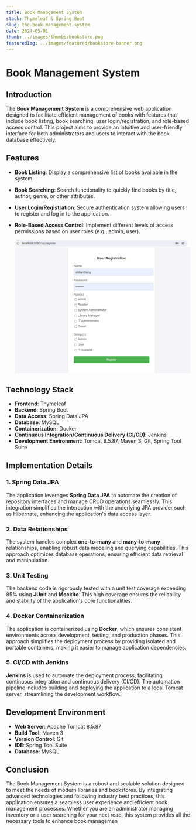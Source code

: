 ```yaml
---
title: Book Management System
stack: Thymeleaf & Spring Boot
slug: the-book-management-system
date: 2024-05-01
thumb: ../images/thumbs/bookstore.png
featuredImg: ../images/featured/bookstore-banner.png
---
```




# Book Management System

## Introduction

The **Book Management System** is a comprehensive web application designed to facilitate efficient management of books with features that include book listing, book searching, user login/registration, and role-based access control. This project aims to provide an intuitive and user-friendly interface for both administrators and users to interact with the book database effectively.

## Features

- **Book Listing**: Display a comprehensive list of books available in the system.
- **Book Searching**: Search functionality to quickly find books by title, author, genre, or other attributes.
- **User Login/Registration**: Secure authentication system allowing users to register and log in to the application.
- **Role-Based Access Control**: Implement different levels of access permissions based on user roles (e.g., admin, user).
  
  
  ![Book Management System Registration Page](../images/Registration_Page.png)

## Technology Stack

- **Frontend**: Thymeleaf
- **Backend**: Spring Boot
- **Data Access**: Spring Data JPA
- **Database**: MySQL
- **Containerization**: Docker
- **Continuous Integration/Continuous Delivery (CI/CD)**: Jenkins
- **Development Environment**: Tomcat 8.5.87, Maven 3, Git, Spring Tool Suite

## Implementation Details

### 1. Spring Data JPA

The application leverages **Spring Data JPA** to automate the creation of repository interfaces and manage CRUD operations seamlessly. This integration simplifies the interaction with the underlying JPA provider such as Hibernate, enhancing the application's data access layer.

### 2. Data Relationships

The system handles complex **one-to-many** and **many-to-many** relationships, enabling robust data modeling and querying capabilities. This approach optimizes database operations, ensuring efficient data retrieval and manipulation.

### 3. Unit Testing

The backend code is rigorously tested with a unit test coverage exceeding 85% using **JUnit** and **Mockito**. This high coverage ensures the reliability and stability of the application's core functionalities.

### 4. Docker Containerization

The application is containerized using **Docker**, which ensures consistent environments across development, testing, and production phases. This approach simplifies the deployment process by providing isolated and portable containers, making it easier to manage application dependencies.

### 5. CI/CD with Jenkins

**Jenkins** is used to automate the deployment process, facilitating continuous integration and continuous delivery (CI/CD). The automation pipeline includes building and deploying the application to a local Tomcat server, streamlining the development workflow.

## Development Environment

- **Web Server**: Apache Tomcat 8.5.87
- **Build Tool**: Maven 3
- **Version Control**: Git
- **IDE**: Spring Tool Suite
- **Database**: MySQL

## Conclusion

The Book Management System is a robust and scalable solution designed to meet the needs of modern libraries and bookstores. By integrating advanced technologies and following industry best practices, this application ensures a seamless user experience and efficient book management processes. Whether you are an administrator managing inventory or a user searching for your next read, this system provides all the necessary tools to enhance book managemen



